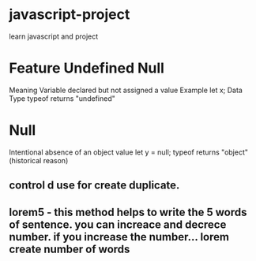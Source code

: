 # javascript-project
learn javascript and project

<h1>Feature	Undefined	Null </h1>
Meaning	Variable declared but not assigned a value	
Example	let x;	
Data Type	typeof returns "undefined"	

<h1> Null</h1>
Intentional absence of an object value
let y = null;
typeof returns "object" (historical reason)

<h2>control d use for create duplicate.</h2>
<h2> lorem5 - this method helps to write the 5 words of sentence. you can increace and decrece number. if you increase the number... lorem create number of words </h2>
